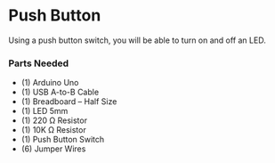 # Push Button

Using a push button switch, you will be able to turn on and off an LED.

### Parts Needed

- (1) Arduino Uno
- (1) USB A-to-B Cable
- (1) Breadboard – Half Size
- (1) LED 5mm
- (1) 220 Ω Resistor
- (1) 10K Ω Resistor
- (1) Push Button Switch
- (6) Jumper Wires